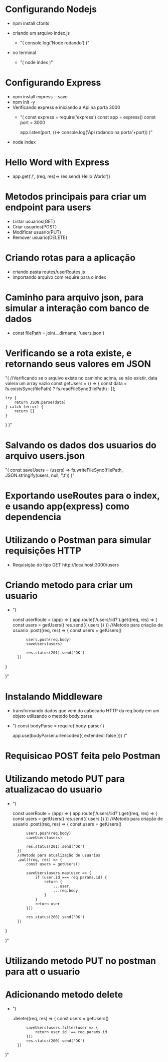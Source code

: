 # Configurando Nodejs
- npm install cfonts
- criando um arquivo index.js
    - "(
        console.log('Node rodando')
    )"

- no terminal
    - "(
        node index
    )"

# Configurando Express
- npm install express --save
- npm init -y
- Verificando express e iniciando a Api na porta 3000
    - "(
        const express = require('express')
        const app = express()
        const port = 3000

        app.listen(port, ()=> console.log('Api rodando na porta'+port))
    )"
- node index    

# Hello Word with Express
- app.get('/', (req, res)=> res.send('Hello World'))

# Metodos principais para criar um endpoint para users
- Listar usuarios(GET)
- Criar usuarios(POST)
- Modificar usuario(PUT)
- Remover usuario(DELETE)

# Criando rotas para a aplicação
- criando pasta routes/userRoutes.js
- importando arquivo com require para o index

# Caminho para arquivo json, para simular a interação com banco de dados
- const filePath = join(__dirname, 'users.json')

# Verificando se a rota existe, e retornando seus valores em JSON
"(
    //Verificando se o arquivo existe no caminho acima, se não existir, data valera um array vazio
const getUsers = () => {
  const data = fs.existsSync(filePath) ? fs.readFileSync(filePath) : [];

    try {
        return JSON.parse(data)
    } catch (error) {
        return []
    }
}
)"

# Salvando os dados dos usuarios do arquivo users.json
"(
    const saveUsers = (users) => fs.writeFileSync(filePath, JSON.stringify(users, null, '\t'))
    )"

# Exportando useRoutes para o index, e usando app(express) como dependencia

# Utilizando o Postman para simular requisições HTTP
- Requisição do tipo GET  http://localhost:3000/users

# Criando metodo para criar um usuario
- "(

    const userRoute = (app) => {
    app.route('/users/:id?').get((req, res) => {
        const users = getUsers()
        res.send({ users })
    })
        //Metodo para criação de usuario
        .post((req, res) => {
            const users = getUsers()

            users.push(req.body)
            saveUsers(users)

            res.status(201).send('OK')
        })
}

)"


# Instalando Middleware
- transformando dados que vem do cabecario HTTP da req.body em um objeto utilizando o metodo body.parse
- "(
    const bodyParse = require('body-parser')

    app.use(bodyParser.urlencoded({ extended: false }))
)"

# Requisicao POST feita pelo Postman

# Utilizando metodo PUT para atualizacao do usuario
- "(

    const userRoute = (app) => {
    app.route('/users/:id?').get((req, res) => {
        const users = getUsers()
        res.send({ users })
    })
        //Metodo para criação de usuario
        .post((req, res) => {
            const users = getUsers()

            users.push(req.body)
            saveUsers(users)

            res.status(201).send('OK')
        })
        //Metodo para atualização de usuarios
        .put((req, res) => {
            const users = getUsers()

            saveUsers(users.map(user => {
                if (user.id === req.params.id) {
                    return {
                        ...user,
                        ...req.body
                    }
                }
                return user
            }))

            res.status(200).send('OK')
        })
}

)"

# Utilizando metodo PUT no postman para att o usuario

# Adicionando metodo delete
- "(

    .delete((req, res) => {
            const users = getUsers()

            saveUsers(users.filter(user => {
                return user.id !== req.params.id
            }))
            res.status(200).send('OK')
        })
)"
